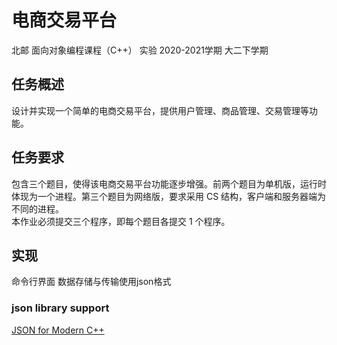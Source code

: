 # 电商交易平台
北邮 面向对象编程课程（C++） 实验 2020-2021学期 大二下学期
## 任务概述
设计并实现一个简单的电商交易平台，提供用户管理、商品管理、交易管理等功能。
## 任务要求
包含三个题目，使得该电商交易平台功能逐步增强。前两个题目为单机版，运行时体现为一个进程。第三个题目为网络版，要求采用 CS 结构，客户端和服务器端为不同的进程。  
本作业必须提交三个程序，即每个题目各提交 1 个程序。
## 实现
命令行界面
数据存储与传输使用json格式
### json library support
[JSON for Modern C++](https://github.com/nlohmann/json)